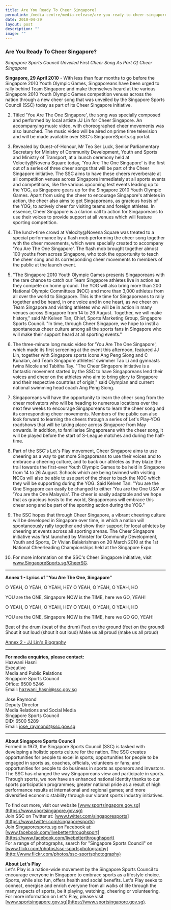 ```yaml
---
title: Are You Ready To Cheer Singapore?
permalink: /media-centre/media-release/are-you-ready-to-cheer-singapore/
date: 2010-04-29
layout: post
description: ""
image: ""
---
```

### **Are You Ready To Cheer Singapore?**

_Singapore Sports Council Unveiled First Cheer Song As Part Of Cheer Singapore_

**Singapore, 29 April 2010** - With less than four months to go before the Singapore 2010 Youth Olympic Games, Singaporeans have been urged to rally behind Team Singapore and make themselves heard at the various Singapore 2010 Youth Olympic Games competition venues across the nation through a new cheer song that was unveiled by the Singapore Sports Council (SSC) today as part of its Cheer Singapore initiative.

2. Titled 'You Are The One Singapore', the song was specially composed and performed by local artiste JJ Lin for Cheer Singapore. An accompanying music video, with choreographed cheer movements was also launched. The music video will be aired on prime time television and will be made available over SSC's SingaporeSports.sg portal.

3. Revealed by Guest-of-Honour, Mr Teo Ser Luck, Senior Parliamentary Secretary for Ministry of Community Development, Youth and Sports and Ministry of Transport, at a launch ceremony held at Velocity@Novena Square today, 'You Are The One Singapore' is the first out of a series of three cheer songs that will be part of the Cheer Singapore initiative. The SSC aims to have these cheers reverberate at all competition venues across Singapore immediately at all sports events and competitions, like the various upcoming test events leading up to the YOG, as Singapore gears up for the Singapore 2010 Youth Olympic Games. Apart from using the cheer to encourage Singapore's athletes in action, the cheer also aims to get Singaporeans, as gracious hosts of the YOG, to actively cheer for visiting teams and foreign athletes. In essence, Cheer Singapore is a clarion call to action for Singaporeans to use their voices to provide support at all venues which will feature sporting competition.

4. The lunch-time crowd at Velocity@Novena Square was treated to a special performance by a flash mob performing the cheer song together with the cheer movements, which were specially created to accompany 'You Are The One Singapore'. The flash mob brought together almost 100 youths from across Singapore, who took the opportunity to teach the cheer song and its corresponding cheer movements to members of the public at the launch event.

5. "The Singapore 2010 Youth Olympic Games presents Singaporeans with the rare chance to catch our Team Singapore athletes live in action as they compete on home ground. The YOG will also bring more than 200 National Olympic Committees (NOC) and more than 3,000 athletes from all over the world to Singapore. This is the time for Singaporeans to rally together and be heard, in one voice and in one heart, as we cheer on Team Singapore and visiting athletes who will be in action in many venues across Singapore from 14 to 26 August. Together, we will make history," said Mr Kelven Tan, Chief, Sports Marketing Group, Singapore Sports Council. "In time, through Cheer Singapore, we hope to instil a spontaneous cheer culture among all the sports fans in Singapore who will make their support heard at all sporting events."

6. The three-minute long music video for 'You Are The One Singapore', which made its first screening at the event this afternoon, featured JJ Lin, together with Singapore sports icons Ang Peng Siong and C Kunalan, and Team Singapore athletes' swimmer Tao Li and gymnasts twins Nicole and Tabitha Tay. "The Cheer Singapore initiative is a fantastic movement started by the SSC to have Singaporeans lend their voices and cheer on the athletes who aim to bring glory to Singapore and their respective countries of origin," said Olympian and current national swimming head coach Ang Peng Siong.

7. Singaporeans will have the opportunity to learn the cheer song from the cheer motivators who will be heading to numerous locations over the next few weeks to encourage Singaporeans to learn the cheer song and its corresponding cheer movements. Members of the public can also look forward to learning the cheers through a series of Let's Play-YOG roadshows that will be taking place across Singapore from May onwards. In addition, to familiarise Singaporeans with the cheer song, it will be played before the start of S-League matches and during the half-time.

8. Part of the SSC's Let's Play movement, Cheer Singapore aims to use cheering as a way to get more Singaporeans to use their voices and to embrace a cheering culture, and to back our athletes as they blaze the trail towards the first-ever Youth Olympic Games to be held in Singapore from 14 to 26 August. Schools which are being twinned with visiting NOCs will also be able to use part of the cheer to back the NOC which they will be supporting during the YOG. Said Kelven Tan: "You are the One Singapore can easily be changed to either 'You are the One USA' or 'You are the One Malaysia'. The cheer is easily adaptable and we hope that as gracious hosts to the world, Singaporeans will embrace this cheer song and be part of the sporting action during the YOG."

9. The SSC hopes that through Cheer Singapore, a vibrant cheering culture will be developed in Singapore over time, in which a nation will spontaneously rally together and show their support for local athletes by cheering at events across all sporting arenas. The Cheer Singapore initiative was first launched by Minister for Community Development, Youth and Sports, Dr Vivian Balakrishnan on 20 March 2010 at the 1st National Cheerleading Championships held at the Singapore Expo.

10. For more information on the SSC's Cheer Singapore initiative, visit www.SingaporeSports.sg/CheerSG.

---

**Annex 1 - Lyrics of "You Are The One, Singapore"**

O YEAH, O YEAH, O YEAH, HEY
O YEAH, O YEAH, O YEAH, HO

YOU are the ONE, Singapore
NOW is the TIME, here we GO, YEAH!

O YEAH, O YEAH, O YEAH, HEY
O YEAH, O YEAH, O YEAH, HO

YOU are the ONE, Singapore
NOW is the TIME, here we GO GO, YEAH!

Beat of the drum (beat of the drum)
Feet on the ground (feet on the ground)
Shout it out loud (shout it out loud)
Make us all proud (make us all proud)

[Annex 2 - JJ Lin's Biography](/files/Media%20Centre/Media%20Release/2010/April/JJ20Lin20Biopdf.pdf)

---

**For media enquiries, please contact:**
<br>
Hazwani Hasni<br>
Executive<br>
Media and Public Relations<br>
Singapore Sports Council<br>
Office: 6500 5246<br>
Email: [hazwani_hasni@ssc.gov.sg](mailto:hazwani_hasni@ssc.gov.sg)

Jose Raymond<br>
Deputy Director<br>
Media Relations and Social Media<br>
Singapore Sports Council<br>
DID: 6500 5289<br>
Email: [jose_raymond@ssc.gov.sg](mailto:jose_raymond@ssc.gov.sg)

---

**About Singapore Sports Council**<br>
Formed in 1973, the Singapore Sports Council (SSC) is tasked with developing a holistic sports culture for the nation. The SSC creates opportunities for people to excel in sports; opportunities for people to be engaged in sports as, coaches, officials, volunteers or fans; and opportunities for people to do business in sports as sponsors and investors. The SSC has changed the way Singaporeans view and participate in sports. Through sports, we now have an enhanced national identity thanks to our sports participation programmes; greater national pride as a result of high performance results at international and regional games; and more diversified economic stability through our vibrant sports industry initiatives.

To find out more, visit our website [www.sportsingapore.gov.sg](https://www.sportsingapore.gov.sg)<br>
Join SSC on Twitter at: [www.twitter.com/singaporesports](https://www.twitter.com/singaporesports)<br>
Join Singaporesports.sg on Facebook at: [www.facebook.com/livebetterthroughsport](https://www.facebook.com/livebetterthroughsport)<br>
For a range of photographs, search for "Singapore Sports Council" on [www.flickr.com/photos/ssc-sportsphotography](http://www.flickr.com/photos/ssc-sportsphotography)

**About Let's Play**
<br>
Let's Play is a nation-wide movement by the Singapore Sports Council to encourage everyone in Singapore to embrace sports as a lifestyle choice. Sports, while also fun, offers health and social benefits. Let's Play seeks to connect, energise and enrich everyone from all walks of life through the many aspects of sports, be it playing, watching, cheering or volunteering. For more information on Let's Play, please visit [www.sportsingapore.gov.sg](https://www.sportsingapore.gov.sg).
